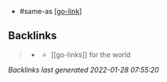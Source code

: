 - #same-as [[go-link]]

[//begin]: # "Autogenerated link references for markdown compatibility"
[go-link]: go-link.md "go-link"
[//end]: # "Autogenerated link references"

## Backlinks

> - [](w3id.md)
>   - [[go-links]] for the world

_Backlinks last generated 2022-01-28 07:55:20_
